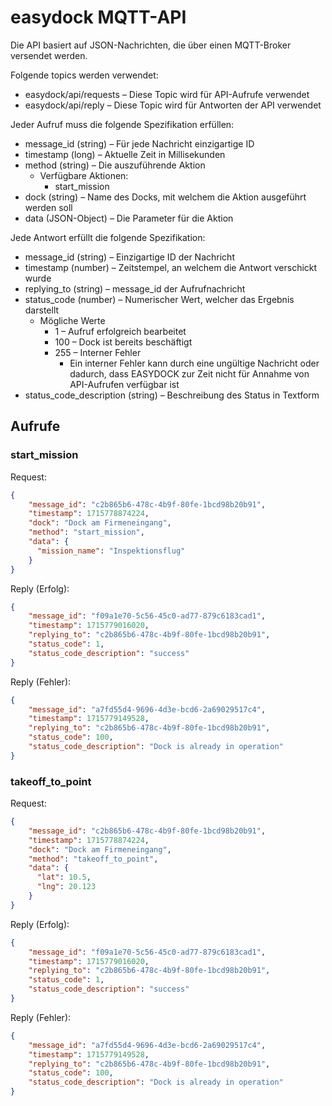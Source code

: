# easydock MQTT-API

Die API basiert auf JSON-Nachrichten, die über einen MQTT-Broker versendet
werden.

Folgende topics werden verwendet:

- easydock/api/requests – Diese Topic wird für API-Aufrufe verwendet
- easydock/api/reply – Diese Topic wird für Antworten der API verwendet

Jeder Aufruf muss die folgende Spezifikation erfüllen:

- message_id (string) – Für jede Nachricht einzigartige ID
- timestamp (long) – Aktuelle Zeit in Millisekunden
- method (string) – Die auszuführende Aktion
  - Verfügbare Aktionen:
    - start_mission 
- dock (string) – Name des Docks, mit welchem die Aktion ausgeführt werden soll
- data (JSON-Object) – Die Parameter für die Aktion

Jede Antwort erfüllt die folgende Spezifikation:
- message_id (string) – Einzigartige ID der Nachricht
- timestamp (number) – Zeitstempel, an welchem die Antwort verschickt wurde
- replying_to (string) – message_id der Aufrufnachricht
- status_code (number) – Numerischer Wert, welcher das Ergebnis darstellt
  - Mögliche Werte
    - 1 – Aufruf erfolgreich bearbeitet
    - 100 – Dock ist bereits beschäftigt
    - 255 – Interner Fehler
      - Ein interner Fehler kann durch eine ungültige Nachricht
        oder dadurch, dass EASYDOCK zur Zeit nicht für
        Annahme von API-Aufrufen verfügbar ist
- status_code_description (string) – Beschreibung des Status in Textform

## Aufrufe
### start_mission
Request:

````json
{
    "message_id": "c2b865b6-478c-4b9f-80fe-1bcd98b20b91",
    "timestamp": 1715778874224,
    "dock": "Dock am Firmeneingang",
    "method": "start_mission",
    "data": {
      "mission_name": "Inspektionsflug"
    }
}
````

Reply (Erfolg):

````json
{
    "message_id": "f09a1e70-5c56-45c0-ad77-879c6183cad1",
    "timestamp": 1715779016020,
    "replying_to": "c2b865b6-478c-4b9f-80fe-1bcd98b20b91",
    "status_code": 1,
    "status_code_description": "success"
}
````

Reply (Fehler):

````json
{
    "message_id": "a7fd55d4-9696-4d3e-bcd6-2a69029517c4",
    "timestamp": 1715779149528,
    "replying_to": "c2b865b6-478c-4b9f-80fe-1bcd98b20b91",
    "status_code": 100,
    "status_code_description": "Dock is already in operation"
}
````

### takeoff_to_point

Request:

````json
{
    "message_id": "c2b865b6-478c-4b9f-80fe-1bcd98b20b91",
    "timestamp": 1715778874224,
    "dock": "Dock am Firmeneingang",
    "method": "takeoff_to_point",
    "data": {
      "lat": 10.5,
      "lng": 20.123
    }
}
````

Reply (Erfolg):

````json
{
    "message_id": "f09a1e70-5c56-45c0-ad77-879c6183cad1",
    "timestamp": 1715779016020,
    "replying_to": "c2b865b6-478c-4b9f-80fe-1bcd98b20b91",
    "status_code": 1,
    "status_code_description": "success"
}
````

Reply (Fehler):

````json
{
    "message_id": "a7fd55d4-9696-4d3e-bcd6-2a69029517c4",
    "timestamp": 1715779149528,
    "replying_to": "c2b865b6-478c-4b9f-80fe-1bcd98b20b91",
    "status_code": 100,
    "status_code_description": "Dock is already in operation"
}
````
